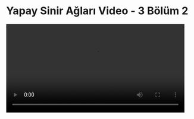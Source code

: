 # Yapay Sinir Ağları Video - 3 Bölüm 2

<video width="95%" controls>
    <source src="https://drive.google.com/uc?export=view&id=1TNy-YY64Rvu0QYAtxq73SMLHEht4RW-h" type='video/mp4'>
</video>
